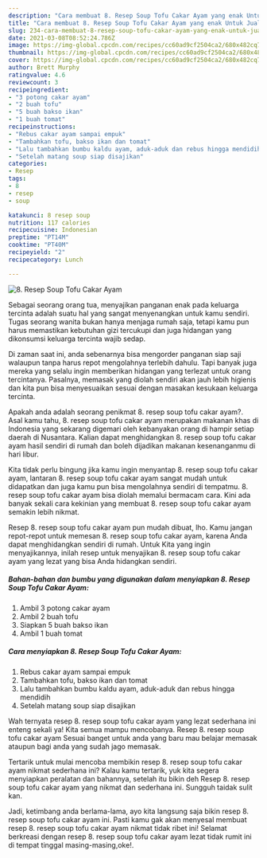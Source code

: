 ```yaml
---
description: "Cara membuat 8. Resep Soup Tofu Cakar Ayam yang enak Untuk Jualan"
title: "Cara membuat 8. Resep Soup Tofu Cakar Ayam yang enak Untuk Jualan"
slug: 234-cara-membuat-8-resep-soup-tofu-cakar-ayam-yang-enak-untuk-jualan
date: 2021-03-08T08:52:24.786Z
image: https://img-global.cpcdn.com/recipes/cc60ad9cf2504ca2/680x482cq70/8-resep-soup-tofu-cakar-ayam-foto-resep-utama.jpg
thumbnail: https://img-global.cpcdn.com/recipes/cc60ad9cf2504ca2/680x482cq70/8-resep-soup-tofu-cakar-ayam-foto-resep-utama.jpg
cover: https://img-global.cpcdn.com/recipes/cc60ad9cf2504ca2/680x482cq70/8-resep-soup-tofu-cakar-ayam-foto-resep-utama.jpg
author: Brett Murphy
ratingvalue: 4.6
reviewcount: 3
recipeingredient:
- "3 potong cakar ayam"
- "2 buah tofu"
- "5 buah bakso ikan"
- "1 buah tomat"
recipeinstructions:
- "Rebus cakar ayam sampai empuk"
- "Tambahkan tofu, bakso ikan dan tomat"
- "Lalu tambahkan bumbu kaldu ayam, aduk-aduk dan rebus hingga mendidih"
- "Setelah matang soup siap disajikan"
categories:
- Resep
tags:
- 8
- resep
- soup

katakunci: 8 resep soup 
nutrition: 117 calories
recipecuisine: Indonesian
preptime: "PT14M"
cooktime: "PT40M"
recipeyield: "2"
recipecategory: Lunch

---
```



![8. Resep Soup Tofu Cakar Ayam](https://img-global.cpcdn.com/recipes/cc60ad9cf2504ca2/680x482cq70/8-resep-soup-tofu-cakar-ayam-foto-resep-utama.jpg)

Sebagai seorang orang tua, menyajikan panganan enak pada keluarga tercinta adalah suatu hal yang sangat menyenangkan untuk kamu sendiri. Tugas seorang  wanita bukan hanya menjaga rumah saja, tetapi kamu pun harus memastikan kebutuhan gizi tercukupi dan juga hidangan yang dikonsumsi keluarga tercinta wajib sedap.

Di zaman  saat ini, anda sebenarnya bisa mengorder panganan siap saji walaupun tanpa harus repot mengolahnya terlebih dahulu. Tapi banyak juga mereka yang selalu ingin memberikan hidangan yang terlezat untuk orang tercintanya. Pasalnya, memasak yang diolah sendiri akan jauh lebih higienis dan kita pun bisa menyesuaikan sesuai dengan masakan kesukaan keluarga tercinta. 



Apakah anda adalah seorang penikmat 8. resep soup tofu cakar ayam?. Asal kamu tahu, 8. resep soup tofu cakar ayam merupakan makanan khas di Indonesia yang sekarang digemari oleh kebanyakan orang di hampir setiap daerah di Nusantara. Kalian dapat menghidangkan 8. resep soup tofu cakar ayam hasil sendiri di rumah dan boleh dijadikan makanan kesenanganmu di hari libur.

Kita tidak perlu bingung jika kamu ingin menyantap 8. resep soup tofu cakar ayam, lantaran 8. resep soup tofu cakar ayam sangat mudah untuk didapatkan dan juga kamu pun bisa mengolahnya sendiri di tempatmu. 8. resep soup tofu cakar ayam bisa diolah memalui bermacam cara. Kini ada banyak sekali cara kekinian yang membuat 8. resep soup tofu cakar ayam semakin lebih nikmat.

Resep 8. resep soup tofu cakar ayam pun mudah dibuat, lho. Kamu jangan repot-repot untuk memesan 8. resep soup tofu cakar ayam, karena Anda dapat menghidangkan sendiri di rumah. Untuk Kita yang ingin menyajikannya, inilah resep untuk menyajikan 8. resep soup tofu cakar ayam yang lezat yang bisa Anda hidangkan sendiri.

<!--inarticleads1-->

##### Bahan-bahan dan bumbu yang digunakan dalam menyiapkan 8. Resep Soup Tofu Cakar Ayam:

1. Ambil 3 potong cakar ayam
1. Ambil 2 buah tofu
1. Siapkan 5 buah bakso ikan
1. Ambil 1 buah tomat




<!--inarticleads2-->

##### Cara menyiapkan 8. Resep Soup Tofu Cakar Ayam:

1. Rebus cakar ayam sampai empuk
1. Tambahkan tofu, bakso ikan dan tomat
1. Lalu tambahkan bumbu kaldu ayam, aduk-aduk dan rebus hingga mendidih
1. Setelah matang soup siap disajikan




Wah ternyata resep 8. resep soup tofu cakar ayam yang lezat sederhana ini enteng sekali ya! Kita semua mampu mencobanya. Resep 8. resep soup tofu cakar ayam Sesuai banget untuk anda yang baru mau belajar memasak ataupun bagi anda yang sudah jago memasak.

Tertarik untuk mulai mencoba membikin resep 8. resep soup tofu cakar ayam nikmat sederhana ini? Kalau kamu tertarik, yuk kita segera menyiapkan peralatan dan bahannya, setelah itu bikin deh Resep 8. resep soup tofu cakar ayam yang nikmat dan sederhana ini. Sungguh taidak sulit kan. 

Jadi, ketimbang anda berlama-lama, ayo kita langsung saja bikin resep 8. resep soup tofu cakar ayam ini. Pasti kamu gak akan menyesal membuat resep 8. resep soup tofu cakar ayam nikmat tidak ribet ini! Selamat berkreasi dengan resep 8. resep soup tofu cakar ayam lezat tidak rumit ini di tempat tinggal masing-masing,oke!.

